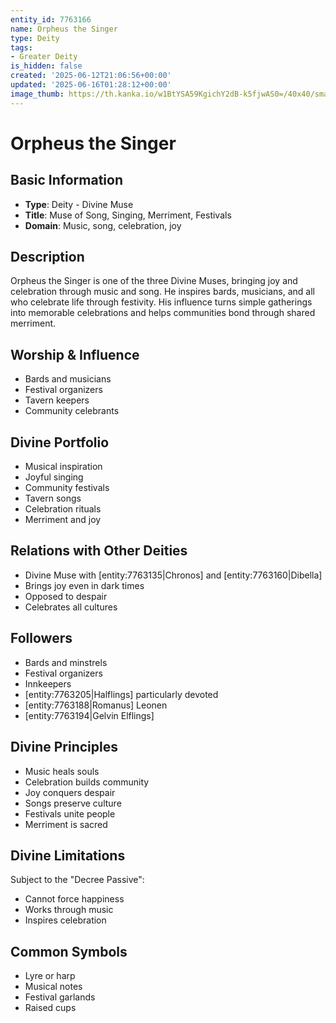```yaml
---
entity_id: 7763166
name: Orpheus the Singer
type: Deity
tags:
- Greater Deity
is_hidden: false
created: '2025-06-12T21:06:56+00:00'
updated: '2025-06-16T01:28:12+00:00'
image_thumb: https://th.kanka.io/w1BtYSA59KgichY2dB-k5fjwAS0=/40x40/smart/src/campaigns/322885/9f0da608-732b-43b9-bdb5-335992506216.png
---
```


# Orpheus the Singer

## Basic Information

- **Type**: Deity - Divine Muse
- **Title**: Muse of Song, Singing, Merriment, Festivals
- **Domain**: Music, song, celebration, joy

## Description

Orpheus the Singer is one of the three Divine Muses, bringing joy and celebration through music and song. He inspires bards, musicians, and all who celebrate life through festivity. His influence turns simple gatherings into memorable celebrations and helps communities bond through shared merriment.

## Worship & Influence

- Bards and musicians
- Festival organizers
- Tavern keepers
- Community celebrants

## Divine Portfolio

- Musical inspiration
- Joyful singing
- Community festivals
- Tavern songs
- Celebration rituals
- Merriment and joy

## Relations with Other Deities

- Divine Muse with [entity:7763135|Chronos] and [entity:7763160|Dibella]
- Brings joy even in dark times
- Opposed to despair
- Celebrates all cultures

## Followers

- Bards and minstrels
- Festival organizers
- Innkeepers
- [entity:7763205|Halflings] particularly devoted
- [entity:7763188|Romanus] Leonen
- [entity:7763194|Gelvin Elflings]

## Divine Principles

- Music heals souls
- Celebration builds community
- Joy conquers despair
- Songs preserve culture
- Festivals unite people
- Merriment is sacred

## Divine Limitations

Subject to the "Decree Passive":

- Cannot force happiness
- Works through music
- Inspires celebration

## Common Symbols

- Lyre or harp
- Musical notes
- Festival garlands
- Raised cups